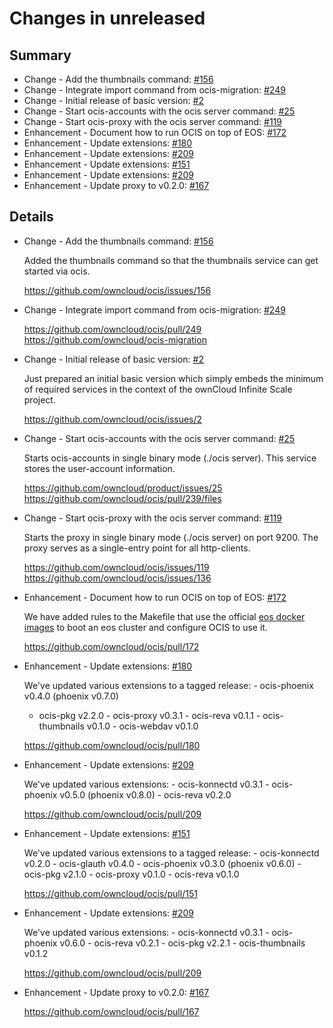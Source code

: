 # Changes in unreleased

## Summary

* Change - Add the thumbnails command: [#156](https://github.com/owncloud/ocis/issues/156)
* Change - Integrate import command from ocis-migration: [#249](https://github.com/owncloud/ocis/pull/249)
* Change - Initial release of basic version: [#2](https://github.com/owncloud/ocis/issues/2)
* Change - Start ocis-accounts with the ocis server command: [#25](https://github.com/owncloud/product/issues/25)
* Change - Start ocis-proxy with the ocis server command: [#119](https://github.com/owncloud/ocis/issues/119)
* Enhancement - Document how to run OCIS on top of EOS: [#172](https://github.com/owncloud/ocis/pull/172)
* Enhancement - Update extensions: [#180](https://github.com/owncloud/ocis/pull/180)
* Enhancement - Update extensions: [#209](https://github.com/owncloud/ocis/pull/209)
* Enhancement - Update extensions: [#151](https://github.com/owncloud/ocis/pull/151)
* Enhancement - Update extensions: [#209](https://github.com/owncloud/ocis/pull/209)
* Enhancement - Update proxy to v0.2.0: [#167](https://github.com/owncloud/ocis/pull/167)

## Details

* Change - Add the thumbnails command: [#156](https://github.com/owncloud/ocis/issues/156)

   Added the thumbnails command so that the thumbnails service can get started via ocis.

   https://github.com/owncloud/ocis/issues/156


* Change - Integrate import command from ocis-migration: [#249](https://github.com/owncloud/ocis/pull/249)

   https://github.com/owncloud/ocis/pull/249
   https://github.com/owncloud/ocis-migration


* Change - Initial release of basic version: [#2](https://github.com/owncloud/ocis/issues/2)

   Just prepared an initial basic version which simply embeds the minimum of required services in
   the context of the ownCloud Infinite Scale project.

   https://github.com/owncloud/ocis/issues/2


* Change - Start ocis-accounts with the ocis server command: [#25](https://github.com/owncloud/product/issues/25)

   Starts ocis-accounts in single binary mode (./ocis server). This service stores the
   user-account information.

   https://github.com/owncloud/product/issues/25
   https://github.com/owncloud/ocis/pull/239/files


* Change - Start ocis-proxy with the ocis server command: [#119](https://github.com/owncloud/ocis/issues/119)

   Starts the proxy in single binary mode (./ocis server) on port 9200. The proxy serves as a
   single-entry point for all http-clients.

   https://github.com/owncloud/ocis/issues/119
   https://github.com/owncloud/ocis/issues/136


* Enhancement - Document how to run OCIS on top of EOS: [#172](https://github.com/owncloud/ocis/pull/172)

   We have added rules to the Makefile that use the official [eos docker
   images](https://gitlab.cern.ch/eos/eos-docker) to boot an eos cluster and configure OCIS
   to use it.

   https://github.com/owncloud/ocis/pull/172


* Enhancement - Update extensions: [#180](https://github.com/owncloud/ocis/pull/180)

   We've updated various extensions to a tagged release: - ocis-phoenix v0.4.0 (phoenix v0.7.0)
   - ocis-pkg v2.2.0 - ocis-proxy v0.3.1 - ocis-reva v0.1.1 - ocis-thumbnails v0.1.0 -
   ocis-webdav v0.1.0

   https://github.com/owncloud/ocis/pull/180


* Enhancement - Update extensions: [#209](https://github.com/owncloud/ocis/pull/209)

   We've updated various extensions: - ocis-konnectd v0.3.1 - ocis-phoenix v0.5.0 (phoenix
   v0.8.0) - ocis-reva v0.2.0

   https://github.com/owncloud/ocis/pull/209


* Enhancement - Update extensions: [#151](https://github.com/owncloud/ocis/pull/151)

   We've updated various extensions to a tagged release: - ocis-konnectd v0.2.0 - ocis-glauth
   v0.4.0 - ocis-phoenix v0.3.0 (phoenix v0.6.0) - ocis-pkg v2.1.0 - ocis-proxy v0.1.0 -
   ocis-reva v0.1.0

   https://github.com/owncloud/ocis/pull/151


* Enhancement - Update extensions: [#209](https://github.com/owncloud/ocis/pull/209)

   We've updated various extensions: - ocis-konnectd v0.3.1 - ocis-phoenix v0.6.0 - ocis-reva
   v0.2.1 - ocis-pkg v2.2.1 - ocis-thumbnails v0.1.2

   https://github.com/owncloud/ocis/pull/209


* Enhancement - Update proxy to v0.2.0: [#167](https://github.com/owncloud/ocis/pull/167)

   https://github.com/owncloud/ocis/pull/167

